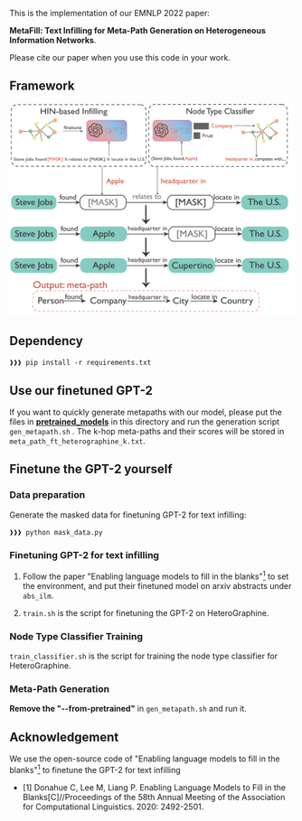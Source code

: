 This is the implementation of our EMNLP 2022 paper:

**MetaFill: Text Infilling for Meta-Path Generation on Heterogeneous Information Networks**. 

Please cite our paper when you use this code in your work.

## Framework
![metafill](framework.png)
## Dependency

```console
❱❱❱ pip install -r requirements.txt
```

## Use our finetuned GPT-2

If you want to quickly generate metapaths with our model, please put the files in [**pretrained_models**](https://drive.google.com/file/d/1-rn6HsHmVFooclFK3bNDFbgDTUmTYySA/view?usp=sharing) in this directory and run the generation script ```gen_metapath.sh``` .  The k-hop meta-paths and their scores will be stored in ```meta_path_ft_heterographine_k.txt```.

## Finetune the GPT-2 yourself

### Data preparation

Generate the masked data for finetuning GPT-2 for text infilling:

```console
❱❱❱ python mask_data.py

```
### Finetuning GPT-2 for text infilling

1. Follow the paper "Enabling language models to fill in the blanks"[<sup>1</sup>](#ilm) to set the environment, and put their finetuned model on arxiv abstracts under ```abs_ilm```.

2. ```train.sh```  is the script for finetuning the GPT-2 on HeteroGraphine.


### Node Type Classifier Training

```train_classifier.sh```  is the script for training the node type classifier for HeteroGraphine.

### Meta-Path Generation

**Remove the "--from-pretrained"** in ```gen_metapath.sh``` and run it. 

## Acknowledgement

We use the open-source code of "Enabling language models to fill in the blanks"[<sup>1</sup>](#ilm) to finetune the GPT-2 for text infilling

<div id="ilm"></div>

- [1] Donahue C, Lee M, Liang P. Enabling Language Models to Fill in the Blanks[C]//Proceedings of the 58th Annual Meeting of the Association for Computational Linguistics. 2020: 2492-2501.
